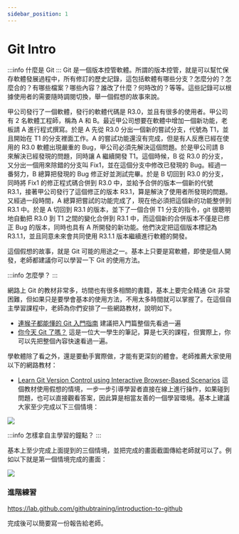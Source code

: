 ```yaml
---
sidebar_position: 1
---
```


# Git Intro

:::info 什麼是 Git
:::
Git 是一個版本控管軟體。所謂的版本控管，就是可以幫忙保存軟體發展過程中，所有修訂的歷史記錄，這包括軟體有哪些分支？怎麼分的？怎麼合的？有哪些檔案？哪些內容？誰改了什麼？何時改的？等等。這些記錄可以根據使用者的需要隨時調閱切換，舉一個假想的故事來說。

甲公司發行了一個軟體，發行的軟體代碼是 R3.0，並且有很多的使用者。甲公司有 2 名軟體工程師，稱為 A 和 B。最近甲公司想要在軟體中增加一個新功能，老板請 A 進行程式撰寫。於是 A 先從 R3.0 分出一個新的嘗試分支，代號為 T1，並且開始在 T1 的分支裡面工作。A 的嘗試功能還沒有完成，但是有人反應已經在使用的 R3.0 軟體出現嚴重的 Bug，甲公司必須先解決這個問題。於是甲公司請 B 來解決已經發現的問題，同時讓 A 繼續開發 T1。這個時候，B 從 R3.0 的分支，又分出一個用來除錯的分支叫 Fix1，並在這個分支中修改已發現的 Bug。經過一番努力，B 總算把發現的 Bug 修正好並測試完畢。於是 B 切回到 R3.0 的分支，同時將 Fix1 的修正程式碼合併到 R3.0 中，並給予合併的版本一個新的代號 R3.1，接著甲公司發行了這個修正的版本 R3.1，算是解決了使用者所發現的問題。又經過一段時間，A 總算把嘗試的功能完成了，現在他必須把這個新的功能整併到 R3.1 中。於是 A 切回到 R3.1 的版本，並下了一個合併 T1 分支的指令，git 很聰明地自動把 R3.0 到 T1 之間的變化合併到 R3.1 中，而這個新的合併版本不僅是已修正 Bug 的版本，同時也具有 A 所開發的新功能。他們決定把這個版本標記為 R3.1.1，並且同意未來會共同使用 R3.1.1 版本繼續進行軟體的開發。

這個假想的故事，就是 Git 可能的用途之一。基本上只要是寫軟體，即使是個人開發，老師都建議你可以學習一下 Git 的使用方法。

:::info 怎麼學？
:::

網路上 Git 的教材非常多，坊間也有很多相關的書籍，基本上要完全精通 Git 非常困難，但如果只是要學會基本的使用方法，不用太多時間就可以掌握了。在這個自主學習課程中，老師為你們安排了一些網路教材，說明如下。

- [連猴子都能懂的 Git 入門指南](https://backlog.com/git-tutorial/tw/)
建議把入門篇整個先看過一遍
- [你今天 Git 了嗎？](https://www.coderbridge.com/series/6c20c937660745b0b813721813240b99)
這是一位大一學生的筆記，算是七天的課程，但實際上，你可以先把整個內容快速看過一遍。

學軟體除了看之外，還是要動手實際做，才能有更深刻的體會。老師推薦大家使用以下的網路教材：

- [Learn Git Version Control using Interactive Browser-Based Scenarios](https://www.katacoda.com/courses/git)
這個教材使用假想的情境，一步一步引導學習者直接在線上進行操作，如果碰到問題，也可以直接觀看答案，因此算是相當友善的一個學習環境。基本上建議大家至少完成以下三個情境：

![](https://i.imgur.com/eOrjOlq.png)

:::info 怎樣拿自主學習的鐘點？
:::

基本上至少完成上面提到的三個情境，並把完成的畫面截圖傳給老師就可以了。例如以下就是第一個情境完成的畫面：

![](https://i.imgur.com/dbXevHe.png) 

### 進階練習

https://lab.github.com/githubtraining/introduction-to-github

完成後可以簡要寫一份報告給老師。
